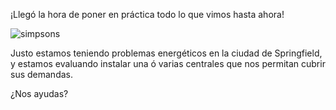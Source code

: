 ¡Llegó la hora de poner en práctica todo lo que vimos hasta ahora!

![simpsons](http://statics.cuantarazon.com/crs/2012/01/CR_504656_los_simpson_thumb_fb.jpg?cb=61006)

Justo estamos teniendo problemas energéticos en la ciudad de Springfield, y estamos evaluando instalar una ó varias centrales que nos permitan cubrir sus demandas.

¿Nos ayudas?
